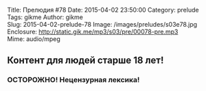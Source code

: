 Title: Прелюдия #78
Date: 2015-04-02 23:50:00 
Category: prelude  
Tags: gikme
Author: gikme  
Slug: 2015-04-02-prelude-78
Image: /images/preludes/s03e78.jpg
Enclosure: http://static.gik.me/mp3/s03/pre/00078-pre.mp3  
Mime: audio/mpeg

## Контент для людей старше 18 лет!

### ОСТОРОЖНО! Нецензурная лексика!
